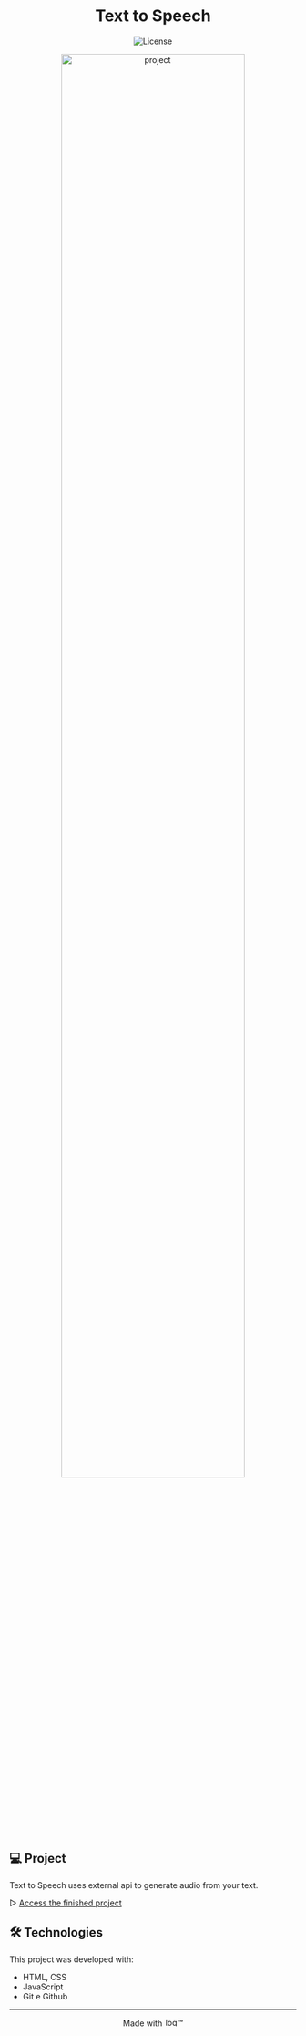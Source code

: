 <h1 align="center">Text to Speech</h1>

<p align="center">
  <img alt="License" src="https://img.shields.io/static/v1?label=license&message=GPL-2.0&color=49AA26&labelColor=000000">
</p>


<p align="center">
  <img alt="project" src=".github/preview.png" width="80%">
</p>


## 💻 Project

Text to Speech uses external api to generate audio from your text.

▷ [Access the finished project](https://vitalinx7.github.io/)


## 🛠️ Technologies

This project was developed with:

- HTML, CSS
- JavaScript
- Git e Github

---

<p align="center"> Made with <img src="https://cdn.jsdelivr.net/gh/devicons/devicon/icons/windows8/windows8-original.svg" width="24" height="15" alt="logo" title="Windows"/>&trade;</p>
